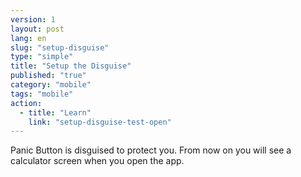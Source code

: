 ```yaml
---
version: 1
layout: post
lang: en
slug: "setup-disguise"
type: "simple"
title: "Setup the Disguise"
published: "true"
category: "mobile"
tags: "mobile"
action: 
  - title: "Learn"
    link: "setup-disguise-test-open"
---
```


Panic Button is disguised to protect you. From now on you will see a calculator screen when you open the app.